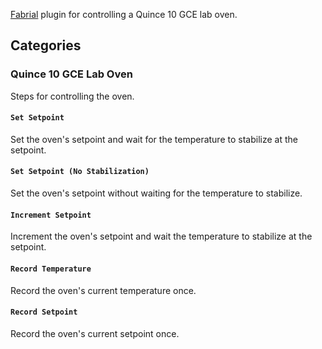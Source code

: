 [Fabrial](https://pypi.org/project/fabrial/) plugin for controlling a Quince 10 GCE lab oven.

## Categories

### Quince 10 GCE Lab Oven

Steps for controlling the oven.

#### `Set Setpoint`

Set the oven's setpoint and wait for the temperature to stabilize at the setpoint.

#### `Set Setpoint (No Stabilization)`

Set the oven's setpoint without waiting for the temperature to stabilize.

#### `Increment Setpoint`

Increment the oven's setpoint and wait the temperature to stabilize at the setpoint.

#### `Record Temperature`

Record the oven's current temperature once.

#### `Record Setpoint`

Record the oven's current setpoint once.